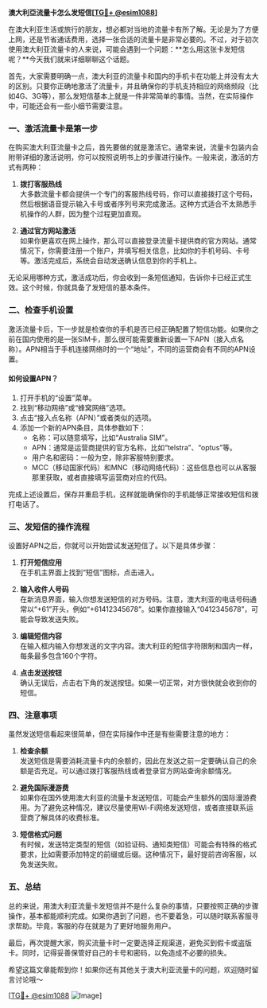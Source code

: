 **澳大利亞流量卡怎么发短信[[TG💪+ @esim1088](https://t.me/s/esim1088)]**

在澳大利亚生活或旅行的朋友，想必都对当地的流量卡有所了解。无论是为了方便上网，还是节省通话费用，选择一张合适的流量卡是非常必要的。不过，对于初次使用澳大利亚流量卡的人来说，可能会遇到一个问题：**怎么用这张卡发短信呢？**今天我们就来详细聊聊这个话题。

首先，大家需要明确一点，澳大利亚的流量卡和国内的手机卡在功能上并没有太大的区别。只要你正确地激活了流量卡，并且确保你的手机支持相应的网络频段（比如4G、3G等），那么发短信基本上就是一件非常简单的事情。当然，在实际操作中，可能还会有一些小细节需要注意。

### **一、激活流量卡是第一步**
在购买澳大利亚流量卡之后，首先要做的就是激活它。通常来说，流量卡包装内会附带详细的激活说明，你可以按照说明书上的步骤进行操作。一般来说，激活的方式有两种：

1. **拨打客服热线**  
   大多数流量卡都会提供一个专门的客服热线号码，你可以直接拨打这个号码，然后根据语音提示输入卡号或者序列号来完成激活。这种方式适合不太熟悉手机操作的人群，因为整个过程更加直观。

2. **通过官方网站激活**  
   如果你更喜欢在网上操作，那么可以直接登录流量卡提供商的官方网站。通常情况下，你需要注册一个账户，并填写相关信息，比如你的手机号码、卡号等。激活完成后，系统会自动发送确认信息到你的手机上。

无论采用哪种方式，激活成功后，你会收到一条短信通知，告诉你卡已经正式生效。这个时候，你就具备了发短信的基本条件。

### **二、检查手机设置**
激活流量卡后，下一步就是检查你的手机是否已经正确配置了短信功能。如果你之前在国内使用的是一张SIM卡，那么很可能需要重新设置一下APN（接入点名称）。APN相当于手机连接网络时的一个“地址”，不同的运营商会有不同的APN设置。

#### **如何设置APN？**
1. 打开手机的“设置”菜单。
2. 找到“移动网络”或“蜂窝网络”选项。
3. 点击“接入点名称（APN）”或者类似的选项。
4. 添加一个新的APN条目，具体参数如下：
   - 名称：可以随意填写，比如“Australia SIM”。
   - APN：通常是运营商提供的官方名称，比如“telstra”、“optus”等。
   - 用户名和密码：一般为空，除非客服特别要求。
   - MCC（移动国家代码）和MNC（移动网络代码）：这些信息也可以从客服那里获取，或者直接填写运营商对应的代码。

完成上述设置后，保存并重启手机，这样就能确保你的手机能够正常接收短信和拨打电话了。

### **三、发短信的操作流程**
设置好APN之后，你就可以开始尝试发送短信了。以下是具体步骤：

1. **打开短信应用**  
   在手机主界面上找到“短信”图标，点击进入。

2. **输入收件人号码**  
   在新消息界面，输入你想发送短信的对方号码。注意，澳大利亚的电话号码通常以“+61”开头，例如“+61412345678”。如果你直接输入“0412345678”，可能会导致发送失败。

3. **编辑短信内容**  
   在输入框内输入你想发送的文字内容。澳大利亚的短信字符限制和国内一样，每条最多包含160个字符。

4. **点击发送按钮**  
   确认无误后，点击右下角的发送按钮。如果一切正常，对方很快就会收到你的短信。

### **四、注意事项**
虽然发送短信看起来很简单，但在实际操作中还是有些需要注意的地方：

1. **检查余额**  
   发送短信是需要消耗流量卡内的余额的，因此在发送之前一定要确认自己的余额是否充足。可以通过拨打客服热线或者登录官方网站查询余额情况。

2. **避免国际漫游费**  
   如果你在国外使用澳大利亚的流量卡发送短信，可能会产生额外的国际漫游费用。为了避免这种情况，建议尽量使用Wi-Fi网络发送短信，或者直接联系运营商了解具体的收费标准。

3. **短信格式问题**  
   有时候，发送特定类型的短信（如验证码、通知类短信）可能会有特殊的格式要求，比如需要添加特定的前缀或后缀。这种情况下，最好提前咨询客服，以免发送失败。

### **五、总结**
总的来说，用澳大利亚流量卡发短信并不是什么复杂的事情，只要按照正确的步骤操作，基本都能顺利完成。如果你遇到了问题，也不要着急，可以随时联系客服寻求帮助。毕竟，客服的存在就是为了更好地服务用户。

最后，再次提醒大家，购买流量卡时一定要选择正规渠道，避免买到假卡或盗版卡。同时，记得妥善保管好自己的卡号和密码，以免造成不必要的损失。

希望这篇文章能帮到你！如果你还有其他关于澳大利亚流量卡的问题，欢迎随时留言讨论哦～ 

[[TG💪+ @esim1088](https://t.me/s/esim1088) ![Image](https://i.postimg.cc/4NQfJmqS/Snipaste-2025-05-13-00-14-12.png)]